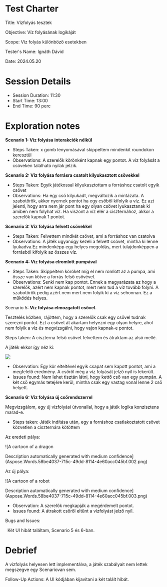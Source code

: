 ﻿# Test Charter
Title: Vízfolyás tesztek

Objective: Víz folyásának logikáját 

Scope: Víz folyás különböző esetekben

Tester's Name: Ignáth Dávid

Date: 2024.05.20

# Session Details
- Session Duration: 11:30
- Start Time: 13:00
- End Time: 90 perc
# Exploration notes
**Scenario 1: Víz folyása interakciók nélkül**

- Steps Taken: x gomb lenyomásával skippeltem mindenkit roundokon keresztül
- Observations: A szerelők körönként kapnak egy pontot. A víz folyását a csöveken található nyilak jelzik.

**Scenario 2: Víz folyása forrásra csatolt kilyukasztott csövekkel**

- Steps Taken: Egyik játékossal kilyukasztottam a forráshoz csatolt egyik csövet
- Observations: Ha egy cső kilyukadt, megváltozik a mintázata. A szabotőrök, akkor nyernek pontot ha egy csőböl kifolyik a víz. Ez azt jelenti, hogy arra nem jár pont ha egy olyan csövet lyukasztanak ki amiben nem folyhat víz. Ha viszont a víz elér a ciszternához, akkor a szerelők kapnak 1 pontot.

**Scenario 3: Víz folyása felvett csövekkel**

- Steps Taken: Felvettem mindkét csövet, ami a forráshoz van csatolva
- Observations: A játék ugyanúgy kezeli a felvett csövet, mintha ki lenne lyukadva.Ez mindenképp egy helyes megoldás, mert tulajdonképpen a forrásból kifolyik  az összes víz.

**Scenario 4: Víz folyása elromlott pumpával**

- Steps Taken: Skippeltem köröket míg el nem romlott az a pumpa, ami össze van kötve a forrás felső csövével.
- Observations: Senki nem kap pontot. Ennek a magyarázata az hogy a szerelők, azért nem kapnak pontot, mert nem tud a víz tovább folyni. A szabotőrök pedig azért nem mert nem folyik ki a víz sehonnan. Ez a működés helyes.

Scenario 5: **Víz folyása elmozgatott csővel.**

Tesztelés közben, rájöttem, hogy a szerelők csak egy csővel tudnak szerezni pontot. Ezt a csövet át akartam helyezni egy olyan helyre, ahol nem folyik a víz és megvizsgálni, hogy vajon kapnak-e pontot.

Steps taken: A ciszterna felső csövet felvettem és átraktam az alsó mellé.

A játék ekkor így néz ki:

![](Aspose.Words.58be4037-715c-49dd-8114-4e60acc045bf.001.png)

- Observation: Egy kör elteltével egyik csapat sem kapott pontot, ami a megfelelő eredmény. A csőről még a víz folyását jelző nyíl is lekerült.
- Issues found: Nem lehet tisztán látni, hogy kettő cső van egy pumpán. A két cső egymás tetejére kerül, mintha csak egy vastag vonal lenne 2 cső helyett.

**Scenario 6: Víz folyása új csőrendszerrel**

Megvizsgálom, egy új vízfolyási útvonallal, hogy  a játék logika konzisztens marad-e.

- Steps taken: Játék indítása után, egy a forráshoz csatlakoztatott csövet közvetlen a ciszternára kötöttem

Az eredeti pálya:

![A cartoon of a dragon

Description automatically generated with medium confidence](Aspose.Words.58be4037-715c-49dd-8114-4e60acc045bf.002.png)

Az új pálya:

![A cartoon of a robot

Description automatically generated with medium confidence](Aspose.Words.58be4037-715c-49dd-8114-4e60acc045bf.003.png)

- Observation: A szerelők megkapják a megérdemelt pontot.
- Issues found: A átrakott csőről eltűnt a vízfolyást jelző nyíl.

Bugs and Issues:

` `Két UI hibát találtam, Scenario 5 és 6-ban.
# Debrief
A vízfolyás helyesen lett implementálva, a játék szabályait nem lettek megszegve egy Scenariovan sem.

Follow-Up Actions: A UI kódjában kijavítani a két talált hibát.

